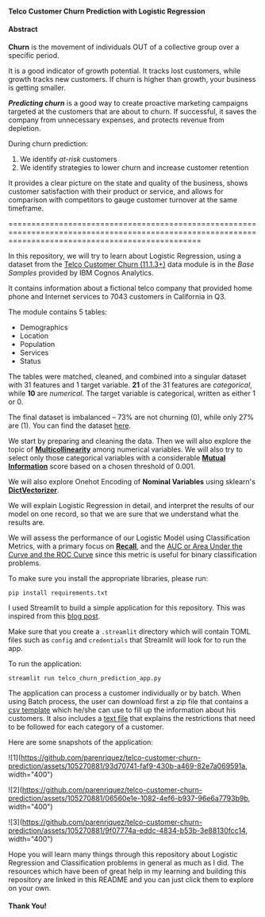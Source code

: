 #### **Telco Customer Churn Prediction with Logistic Regression**

#### **Abstract**

**Churn** is the movement of individuals OUT of a collective group over a specific period.

It is a good indicator of growth potential. It tracks lost customers, while growth tracks new customers. If churn is higher than growth, your business is getting smaller.

***Predicting churn*** is a good way to create proactive marketing campaigns targeted at the customers that are about to churn.
If successful, it saves the company from unnecessary expenses, and protects revenue from depletion.

During churn prediction:

1. We identify *at-risk* customers
2. We identify strategies to lower churn and increase customer retention

It provides a clear picture on the state and quality of the business, shows customer satisfaction with their product or service, and allows for comparison with competitors to gauge customer turnover at the same timeframe.

======================================================================================================================================================

In this repository, we will try to learn about Logistic Regression, using a dataset from the [Telco Customer Churn (11.1.3+)](https://community.ibm.com/community/user/businessanalytics/blogs/steven-macko/2019/07/11/telco-customer-churn-1113) data module is in the *Base Samples* provided by IBM Cognos Analytics.

It contains information about a fictional telco company that provided home phone and Internet services to 7043 customers in California in Q3.

The module contains 5 tables:

- Demographics
- Location
- Population
- Services
- Status

The tables were matched, cleaned, and combined into a singular dataset with 31 features and 1 target variable. **21** of the 31 features are *categorical*, while **10** are *numerical*. The target variable is categorical, written as either 1 or 0.

The final dataset is imbalanced – 73% are not churning (0), while only 27% are (1). You can find the dataset [here](./dataset/telco_churn_raw.csv).

We start by preparing and cleaning the data. Then we will also explore the topic of [**Multicollinearity**](https://towardsdatascience.com/statistics-in-python-collinearity-and-multicollinearity-4cc4dcd82b3f) among numerical variables. We will also try to select only those categorical variables with a considerable [**Mutual Information**](https://towardsdatascience.com/select-features-for-machine-learning-model-with-mutual-information-534fe387d5c8) score based on a chosen threshold of 0.001. 

We will also explore Onehot Encoding of **Nominal Variables** using sklearn's [**DictVectorizer**](https://scikit-learn.org/stable/modules/generated/sklearn.feature_extraction.DictVectorizer.html).

We will explain Logistic Regression in detail, and interpret the results of our model on one record, so that we are sure that we understand what the results are.

We will assess the performance of our Logistic Model using Classification Metrics, with a primary focus on [**Recall**](https://towardsdatascience.com/precision-recall-and-f1-score-of-multiclass-classification-learn-in-depth-6c194b217629), and the [AUC or Area Under the Curve and the ROC Curve](https://developers.google.com/machine-learning/crash-course/classification/roc-and-auc) since this metric is useful for binary classification problems.

To make sure you install the appropriate libraries, please run:

`pip install requirements.txt`

I used Streamlit to build a simple application for this repository. This was inspired from this [blog post](https://neptune.ai/blog/how-to-implement-customer-churn-prediction). 

Make sure that you create a `.streamlit` directory which will contain TOML files such as `config` and `credentials` that Streamlit will look for to run the app.

To run the application:

`streamlit run telco_churn_prediction_app.py`

The application can process a customer individually or by batch. When using Batch process, the user can download first a zip file that contains a [csv template](./template/customer_template.csv) which he/she can use to fill up the information about his customers. It also includes a [text file](./template/customer_template.txt) that explains the restrictions that need to be followed for each category of a customer.

Here are some snapshots of the application:

![1](https://github.com/parenriquez/telco-customer-churn-prediction/assets/105270881/93d70741-faf9-430b-a469-82e7a069591a, width="400")

![2](https://github.com/parenriquez/telco-customer-churn-prediction/assets/105270881/06560e1e-1082-4ef6-b937-96e6a7793b9b, width="400")

![3](https://github.com/parenriquez/telco-customer-churn-prediction/assets/105270881/9f07774a-eddc-4834-b53b-3e88130fcc14, width="400")

Hope you will learn many things through this repository about Logistic Regression and Classification problems in general as much as I did. The resources which have been of great help in my learning and building this repository are linked in this README and you can just click them to explore on your own.

#### **Thank You!**
